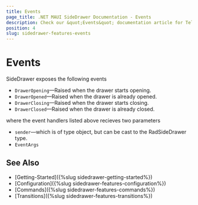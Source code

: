```yaml
---
title: Events
page_title: .NET MAUI SideDrawer Documentation - Events
description: Check our &quot;Events&quot; documentation article for Telerik SideDrawer for .NET MAUI control.
position: 4
slug: sidedrawer-features-events
---
```


# Events

SideDrawer exposes the following events

* `DrawerOpening`&mdash;Raised when the drawer starts opening.
* `DrawerOpened`&mdash;Raised when the drawer is already opened.
* `DrawerClosing`&mdash;Raised when the drawer starts closing.
* `DrawerClosed`&mdash;Raised when the drawer is already closed.

where the event handlers listed above recieves two parameters

* `sender`&mdash;which is of type object, but can be cast to the RadSideDrawer type.
* `EventArgs`

## See Also

- [Getting-Started]({%slug sidedrawer-getting-started%})
- [Configuration]({%slug sidedrawer-features-configuration%})
- [Commands]({%slug sidedrawer-features-commands%})
- [Transitions]({%slug sidedrawer-features-transitions%})
